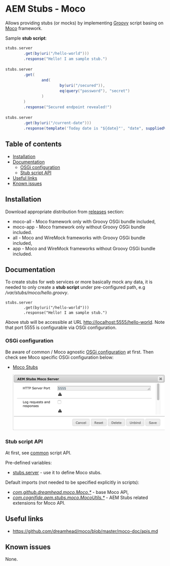 # AEM Stubs - Moco

Allows providing stubs (or mocks) by implementing [Groovy](http://groovy-lang.org/syntax.html) script basing on [Moco](https://github.com/dreamhead/moco) framework.

Sample **stub script**:

```groovy
stubs.server
        .get(by(uri("/hello-world")))
        .response("Hello! I am sample stub.")

stubs.server
        .get(
                and(
                        by(uri("/secured")),
                        eq(query("password"), "secret")
                )
        )
        .response("Secured endpoint revealed!")

stubs.server
        .get(by(uri("/current-date")))
        .response(template('Today date is "${date}"', "date", suppliedVar({ new Date() })))
```

## Table of contents

  * [Installation](#installation)
  * [Documentation](#documentation)
     * [OSGi configuration](#osgi-configuration)
     * [Stub script API](#stub-script-api)
  * [Useful links](#useful-links)
  * [Known issues](#known-issues)

## Installation

Download appropriate distribution from [releases](https://github.com/Cognifide/aem-stubs/releases) section:

* moco-all - Moco framework only with Groovy OSGi bundle included,
* moco-app - Moco framework only without Groovy OSGi bundle included.
* all - Moco and WireMock frameworks with Groovy OSGi bundle included,
* app - Moco and WireMock frameworks without Groovy OSGi bundle included.

## Documentation

To create stubs for web services or more basically mock any data, it is needed to only create a **stub script** under pre-configured path, e.g */var/stubs/moco/hello.groovy*.

```
stubs.server
        .get(by(uri("/hello-world")))
        .response("Hello! I am sample stub.")
```

Above stub will be accessible at URL <http://localhost:5555/hello-world>. 
Note that port 5555 is configurable via OSGi configuration.

### OSGi configuration

Be aware of common / Moco agnostic [OSGi configuration](../#osgi-configuration) at first.
Then check see Moco specific OSGi configuration below:

* [Moco Stubs](http://localhost:4502/system/console/configMgr/com.cognifide.aem.stubs.moco.MocoStubs)

    ![OSGi config - Moco Stubs](docs/osgi-config-moco-stubs.png)

### Stub script API

At first, see [common](../#stub-script-api) script API.

Pre-defined variables:

* [stubs.server](https://github.com/dreamhead/moco/blob/master/moco-core/src/main/java/com/github/dreamhead/moco/HttpServer.java) - use it to define Moco stubs.

Default imports (not needed to be specified explicitly in scripts):

* [_com.github.dreamhead.moco.Moco.\*_](https://github.com/dreamhead/moco/blob/master/moco-core/src/main/java/com/github/dreamhead/moco/Moco.java) - base Moco API,
* [_com.cognifide.aem.stubs.moco.MocoUtils.\*_](moco/src/main/java/com/cognifide/aem/stubs/moco/MocoUtils.java) - AEM Stubs related extensions for Moco API.

## Useful links

* https://github.com/dreamhead/moco/blob/master/moco-doc/apis.md


## Known issues

None.
